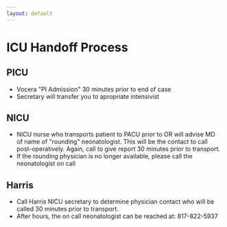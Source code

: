 ```yaml
---
layout: default
---
```


# ICU Handoff Process

## PICU

* Vocera "PI Admission" 30 minutes prior to end of case
* Secretary will transfer you to apropriate intensivist
  
## NICU

* NICU nurse who transports patient to PACU prior to OR will advise
MD of name of "rounding" neonatologist. This will be the contact to
call post-operatively. Again, call to give report 30 minutes prior to
transport.
* If the rounding physician is no longer available, please call the
neonatologist on call 

## Harris
* Call Harris NICU secretary to determine physician contact who will
be called 30 minutes prior to transport.
* After hours, the on call neonatologist can be reached at: 817-822-5937